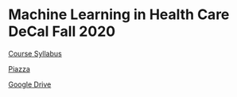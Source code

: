# Machine Learning in Health Care DeCal Fall 2020

<a href = "https://docs.google.com/document/d/13rCAiLn1ihg62K649chNgH21pPS6l0S5WZ8VztM3k5Q/edit?usp=sharing"> Course Syllabus </a>

<a href = "https://piazza.com/class/kf1r6dqmm3lre"> Piazza </a>

<a href = "https://drive.google.com/drive/folders/1HY4iQUIUifYdiT7i8lfP1vj0vVK4Cm74?usp=sharing"> Google Drive </a>
